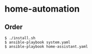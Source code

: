 # home-automation

## Order
```
$ ./install.sh
$ ansible-playbook system.yaml
$ ansible-playbook home-assistant.yaml
```
